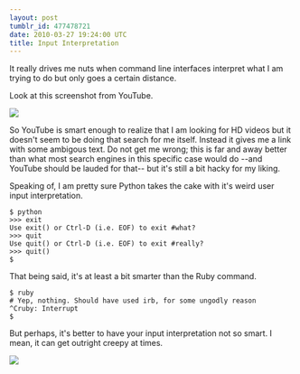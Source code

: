 ```yaml
---
layout: post
tumblr_id: 477478721
date: 2010-03-27 19:24:00 UTC
title: Input Interpretation
---
```


It really drives me nuts when command line interfaces interpret what I am trying to do but only goes a certain distance.

Look at this screenshot from YouTube.

<img src="http://media.tumblr.com/tumblr_kzyg75ZcWJ1qazj16.png"/>

So YouTube is smart enough to realize that I am looking for HD videos but it doesn't seem to be doing that search for me itself. Instead it gives me a link with some ambigous text. Do not get me wrong; this is far and away better than what most search engines in this specific case would do --and YouTube should be lauded for that-- but it's still a bit hacky for my liking.

Speaking of, I am pretty sure Python takes the cake with it's weird user input interpretation.

    $ python
    >>> exit
    Use exit() or Ctrl-D (i.e. EOF) to exit #what?
    >>> quit
    Use quit() or Ctrl-D (i.e. EOF) to exit #really?
    >>> quit()
    $

That being said, it's at least a bit smarter than the Ruby command.

    $ ruby
    # Yep, nothing. Should have used irb, for some ungodly reason
    ^Cruby: Interrupt
    $

But perhaps, it's better to have your input interpretation not so smart. I mean, it can get outright creepy at times.

<img src="http://media.tumblr.com/tumblr_kzygryaGSM1qazj16.png" />